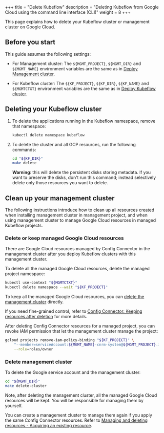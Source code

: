 +++
title = "Delete Kubeflow"
description = "Deleting Kubeflow from Google Cloud using the command line interface (CLI)"
weight = 8
+++

This page explains how to delete your Kubeflow cluster or management cluster on
Google Cloud.

## Before you start

This guide assumes the following settings:

* For Management cluster: The `${MGMT_PROJECT}`, `${MGMT_DIR}` and `${MGMT_NAME}` environment variables
  are the same as in [Deploy Management cluster](/docs/gke/deploy/management-setup#configure-environment-variables).

* For Kubeflow cluster: The `${KF_PROJECT}`, `${KF_DIR}`, `${KF_NAME}` and `${MGMTCTXT}` environment variables
  are the same as in [Deploy Kubeflow cluster](../deploy-cli#environment-variables).

## Deleting your Kubeflow cluster

1. To delete the applications running in the Kubeflow namespace, remove that namespace:

    ```bash
    kubectl delete namespace kubeflow
    ```

1. To delete the cluster and all GCP resources, run the following commands:

    ```bash
    cd "${KF_DIR}"
    make delete
    ```

    **Warning**: this will delete the persistent disks storing metadata. If you want to preserve the disks, don't run this command;
    instead selectively delete only those resources you want to delete.

## Clean up your management cluster

The following instructions introduce how to clean up all resources created when
installing management cluster in management project, and when using management cluster to manage Google Cloud resources in managed Kubeflow projects.

### Delete or keep managed Google Cloud resources

There are Google Cloud resources managed by Config Connector in the
management cluster after you deploy Kubeflow clusters with this management
cluster.

To delete all the managed Google Cloud resources, delete the managed project namespace:

```bash
kubectl use-context "${MGMTCTXT}"
kubectl delete namespace --wait "${KF_PROJECT}"
```

To keep all the managed Google Cloud resources, you can [delete the management
cluster](#delete-management-cluster) directly.

If you need fine-grained control, refer to
[Config Connector: Keeping resources after deletion](https://cloud.google.com/config-connector/docs/how-to/managing-deleting-resources#keeping_resources_after_deletion)
for more details.

After deleting Config Connector resources for a managed project, you can revoke IAM permission
that let the management cluster manage the project:

```bash
gcloud projects remove-iam-policy-binding "${KF_PROJECT}" \
    "--member=serviceAccount:${MGMT_NAME}-cnrm-system@${MGMT_PROJECT}.iam.gserviceaccount.com" \
    --role=roles/owner
```

### Delete management cluster

To delete the Google service account and the management cluster:

```bash
cd "${MGMT_DIR}"
make delete-cluster
```

Note, after deleting the management cluster, all the managed Google Cloud
resources will be kept. You will be responsible for managing them by yourself.

You can create a management cluster to manage them again if you apply the same
Config Connector resources. Refer to [Managing and deleting resources - Acquiring an existing resource](https://cloud.google.com/config-connector/docs/how-to/managing-deleting-resources#acquiring_an_existing_resource).
